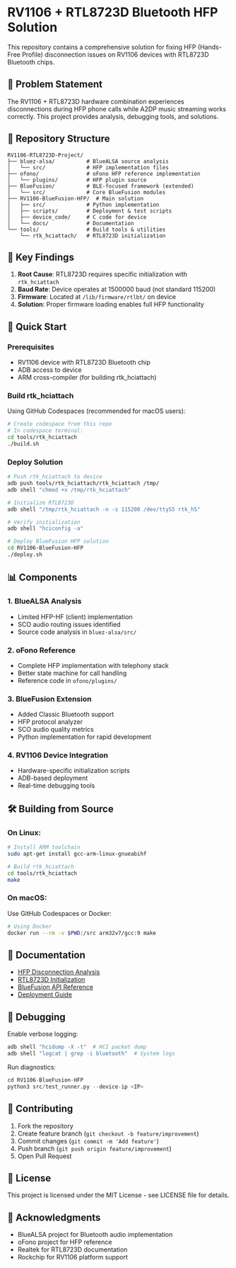 # RV1106 + RTL8723D Bluetooth HFP Solution

This repository contains a comprehensive solution for fixing HFP (Hands-Free Profile) disconnection issues on RV1106 devices with RTL8723D Bluetooth chips.

## 🎯 Problem Statement

The RV1106 + RTL8723D hardware combination experiences disconnections during HFP phone calls while A2DP music streaming works correctly. This project provides analysis, debugging tools, and solutions.

## 📁 Repository Structure

```
RV1106-RTL8723D-Project/
├── bluez-alsa/          # BlueALSA source analysis
│   └── src/             # HFP implementation files
├── ofono/               # oFono HFP reference implementation  
│   └── plugins/         # HFP plugin source
├── BlueFusion/          # BLE-focused framework (extended)
│   └── src/             # Core BlueFusion modules
├── RV1106-BlueFusion-HFP/  # Main solution
│   ├── src/             # Python implementation
│   ├── scripts/         # Deployment & test scripts
│   ├── device_code/     # C code for device
│   └── docs/            # Documentation
└── tools/               # Build tools & utilities
    └── rtk_hciattach/   # RTL8723D initialization
```

## 🔧 Key Findings

1. **Root Cause**: RTL8723D requires specific initialization with `rtk_hciattach`
2. **Baud Rate**: Device operates at 1500000 baud (not standard 115200)
3. **Firmware**: Located at `/lib/firmware/rtlbt/` on device
4. **Solution**: Proper firmware loading enables full HFP functionality

## 🚀 Quick Start

### Prerequisites
- RV1106 device with RTL8723D Bluetooth chip
- ADB access to device
- ARM cross-compiler (for building rtk_hciattach)

### Build rtk_hciattach

Using GitHub Codespaces (recommended for macOS users):

```bash
# Create codespace from this repo
# In codespace terminal:
cd tools/rtk_hciattach
./build.sh
```

### Deploy Solution

```bash
# Push rtk_hciattach to device
adb push tools/rtk_hciattach/rtk_hciattach /tmp/
adb shell "chmod +x /tmp/rtk_hciattach"

# Initialize RTL8723D
adb shell "/tmp/rtk_hciattach -n -s 115200 /dev/ttyS5 rtk_h5"

# Verify initialization
adb shell "hciconfig -a"

# Deploy BlueFusion HFP solution
cd RV1106-BlueFusion-HFP
./deploy.sh
```

## 📊 Components

### 1. BlueALSA Analysis
- Limited HFP-HF (client) implementation
- SCO audio routing issues identified
- Source code analysis in `bluez-alsa/src/`

### 2. oFono Reference
- Complete HFP implementation with telephony stack
- Better state machine for call handling
- Reference code in `ofono/plugins/`

### 3. BlueFusion Extension
- Added Classic Bluetooth support
- HFP protocol analyzer
- SCO audio quality metrics
- Python implementation for rapid development

### 4. RV1106 Device Integration
- Hardware-specific initialization scripts
- ADB-based deployment
- Real-time debugging tools

## 🛠️ Building from Source

### On Linux:
```bash
# Install ARM toolchain
sudo apt-get install gcc-arm-linux-gnueabihf

# Build rtk_hciattach
cd tools/rtk_hciattach
make
```

### On macOS:
Use GitHub Codespaces or Docker:
```bash
# Using Docker
docker run --rm -v $PWD:/src arm32v7/gcc:9 make
```

## 📝 Documentation

- [HFP Disconnection Analysis](RV1106-BlueFusion-HFP/docs/HFP_ANALYSIS.md)
- [RTL8723D Initialization](RV1106-BlueFusion-HFP/docs/RTL8723D_INIT.md)
- [BlueFusion API Reference](BlueFusion/docs/API.md)
- [Deployment Guide](RV1106-BlueFusion-HFP/docs/DEPLOYMENT.md)

## 🐛 Debugging

Enable verbose logging:
```bash
adb shell "hcidump -X -t"  # HCI packet dump
adb shell "logcat | grep -i bluetooth"  # System logs
```

Run diagnostics:
```python
cd RV1106-BlueFusion-HFP
python3 src/test_runner.py --device-ip <IP>
```

## 🤝 Contributing

1. Fork the repository
2. Create feature branch (`git checkout -b feature/improvement`)
3. Commit changes (`git commit -m 'Add feature'`)
4. Push branch (`git push origin feature/improvement`)
5. Open Pull Request

## 📄 License

This project is licensed under the MIT License - see LICENSE file for details.

## 🙏 Acknowledgments

- BlueALSA project for Bluetooth audio implementation
- oFono project for HFP reference
- Realtek for RTL8723D documentation
- Rockchip for RV1106 platform support